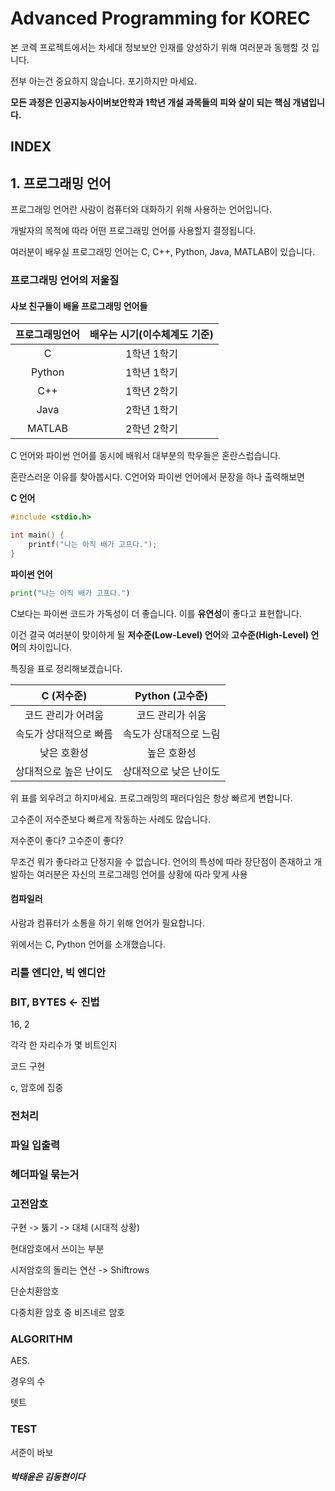 # Advanced Programming for KOREC

본 코렉 프로젝트에서는 차세대 정보보안 인재를 양성하기 위해 여러분과 동행할 것 입니다.

전부 아는건 중요하지 않습니다. 포기하지만 마세요.



**모든 과정은 인공지능사이버보안학과 1학년 개설 과목들의 피와 살이 되는 핵심 개념입니다.**

## INDEX



## 1. 프로그래밍 언어

프로그래밍 언어란 사람이 컴퓨터와 대화하기 위해 사용하는 언어입니다.

개발자의 목적에 따라 어떤 프로그래밍 언어를 사용할지 결정됩니다.



여러분이 배우실 프로그래밍 언어는 C, C++, Python, Java, MATLAB이 있습니다.



### 프로그래밍 언어의 저울질

#### 사보 친구들이 배울 프로그래밍 언어들

| 프로그래밍언어 | 배우는 시기(이수체계도 기준) |
| :------------: | :--------------------------: |
|       C        |         1학년 1학기          |
|     Python     |         1학년 1학기          |
|      C++       |         1학년 2학기          |
|      Java      |         2학년 1학기          |
|     MATLAB     |         2학년 2학기          |

C 언어와 파이썬 언어를 동시에 배워서 대부분의 학우들은 혼란스럽습니다.

혼란스러운 이유를 찾아봅시다. C언어와 파이썬 언어에서 문장을 하나 출력해보면

**C 언어**

```c
#include <stdio.h>

int main() {
	printf("나는 아직 배가 고프다.");
}
```

**파이썬 언어**

```python
print("나는 아직 배가 고프다.")
```



C보다는 파이썬 코드가 가독성이 더 좋습니다. 이를 **유연성**이 좋다고 표현합니다.

이건 결국 여러분이 맞이하게 될 **저수준(Low-Level) 언어**와 **고수준(High-Level) 언어**의 차이입니다.



특징을 표로 정리해보겠습니다.

|       C (저수준)       |    Python (고수준)     |
| :--------------------: | :--------------------: |
|   코드 관리가 어려움   |    코드 관리가 쉬움    |
| 속도가 상대적으로 빠름 | 속도가 상대적으로 느림 |
|      낮은 호환성       |      높은 호환성       |
| 상대적으로 높은 난이도 | 상대적으로 낮은 난이도 |

위 표를 외우려고 하지마세요. 프로그래밍의 패러다임은 항상 빠르게 변합니다.

고수준이 저수준보다 빠르게 작동하는 사례도 많습니다.



저수준이 좋다? 고수준이 좋다?

무조건 뭐가 좋다라고 단정지을 수 없습니다. 언어의 특성에 따라 장단점이 존재하고 개발하는 여러분은 자신의 프로그래밍 언어를 상황에 따라 맞게 사용

#### 컴파일러

사람과 컴퓨터가 소통을 하기 위해 언어가 필요합니다.

위에서는 C, Python 언어를 소개했습니다.





### 리틀 엔디안, 빅 엔디안

### BIT, BYTES <- 진법

16, 2

각각 한 자리수가 몇 비트인지



코드 구현



c, 암호에 집중

### 전처리

### 파일 입출력

### 헤더파일 묶는거

### 고전암호

구현 -> 뚫기 -> 대체 (시대적 상황)

현대암호에서 쓰이는 부분

시저암호의 돌리는 연산 -> Shiftrows

단순치환암호

다중치환 암호 중 비즈네르 암호

### ALGORITHM

AES.

경우의 수

텟트



### TEST

서준이 바보



##### 박태윤은 김동현이다